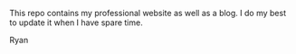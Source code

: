 This repo contains my professional website as well as a blog. I do my best to update it when I have spare time.

Ryan
